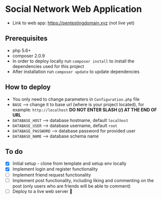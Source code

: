 # Social Network Web Application
* Link to web app: https://pentestingdomain.xyz (not live yet)

## Prerequisites
* php 5.6+
* composer 2.0.9
* In order to deploy locally run `composer install` to install the dependencies used for this project
* After installation run `composer update` to update dependencies

## How to deploy
* You only need to change parameters in `Configuration.php` file
* `BASE` --> change it to base url (where is your project located), for example: `http://localhost` __DO NOT ENTER SLASH (/) AT THE END OF URL__
* `DATABASE_HOST` --> database hostname, default `localhost`
* `DATABASE_USER` --> database username, default `root`
* `DATABASE_PASSWORD` --> database password for provided user
* `DATABASE_NAME` --> database schema name

## To do
- [x] Initial setup - clone from template and setup env locally
- [x] Implement login and register functionality
- [ ] Implement friend request functionality
- [ ] Implement post functionality, including liking and commenting on the post (only users who are friends will be able to comment)
- [ ] Deploy to a live web server :tada: